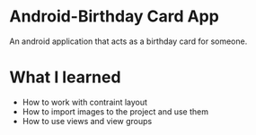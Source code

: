# Android-Birthday Card App
An android application that acts as a birthday card for someone.
# What I learned
* How to work with contraint layout
* How to import images to the project and use them
* How to use views and view groups
